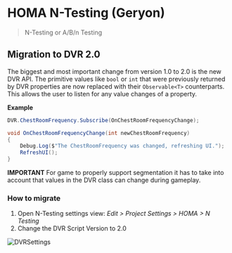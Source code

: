 # HOMA N-Testing (Geryon)
> N-Testing or A/B/n Testing

## Migration to DVR 2.0
The biggest and most important change from version 1.0 to 2.0 is the new DVR API.
The primitive values like `bool` or `int` that were previously returned by DVR properties are now replaced with their `Observable<T>` counterparts.
This allows the user to listen for any value changes of a property.

**Example**
```csharp
DVR.ChestRoomFrequency.Subscribe(OnChestRoomFrequencyChange);

void OnChestRoomFrequencyChange(int newChestRoomFrequency)
{
    Debug.Log($"The ChestRoomFrequency was changed, refreshing UI.");
    RefreshUI();
}
```

**IMPORTANT**
For game to properly support segmentation it has to take into account that values in the DVR class can change during gameplay.

### How to migrate
1. Open N-Testing settings view: _Edit > Project Settings > HOMA > N Testing_
2. Change the DVR Script Version to 2.0

![DVRSettings](./Documentation~/DVRSettings.png)